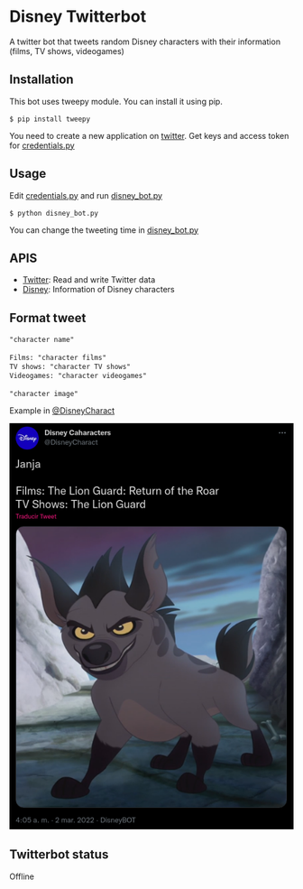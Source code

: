 # Disney Twitterbot

A twitter bot that tweets random Disney characters with their information (films, TV shows, videogames)

## Installation

This bot uses tweepy module. You can install it using pip.

```
$ pip install tweepy
```

You need to create a new application on [twitter](https://developer.twitter.com/en). Get keys and access token for [credentials.py](/credentials.py)

## Usage

Edit [credentials.py](/credentials.py) and run [disney_bot.py](/disney_bot.py)

```
$ python disney_bot.py
```
You can change the tweeting time in [disney_bot.py](/disney_bot.py)

## APIS

- [Twitter](https://developer.twitter.com/en/docs): Read and write Twitter data	
- [Disney](https://disneyapi.dev/): Information of Disney characters

## Format tweet

```
"character name"

Films: "character films"
TV shows: "character TV shows"
Videogames: "character videogames"

"character image"
```

Example in [@DisneyCharact](https://twitter.com/DisneyCharact)

![ExampleTweet](/example.png "Example tweet")

## Twitterbot status

Offline
